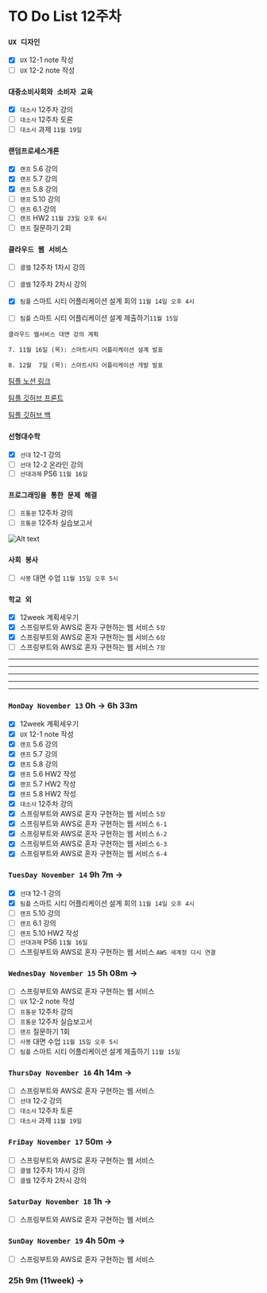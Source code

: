 # TO Do List 12주차

### `UX 디자인` 
- [x] `UX` 12-1 note 작성
- [ ] `UX` 12-2 note 작성

### `대중소비사회와 소비자 교육`
- [x] `대소사` 12주차 강의
- [ ] `대소사` 12주차 토론
- [ ] `대소사` 과제 `11월 19일`

### `랜덤프로세스개론`
- [x] `랜프` 5.6 강의
- [x] `랜프` 5.7 강의
- [x] `랜프` 5.8 강의
- [ ] `랜프` 5.10 강의
- [ ] `랜프` 6.1 강의
- [ ] `랜프` HW2 `11월 23일 오후 6시`
- [ ] `랜프` 질문하기 2회

### `클라우드 웹 서비스`
- [ ] `클웹` 12주차 1차시 강의
- [ ] `클웹` 12주차 2차시 강의
- [x] `팀플` 스마트 시티 어플리케이션 설계 회의 `11월 14일 오후 4시`
- [ ] `팀플` 스마트 시티 어플리케이션 설계 제출하기`11월 15일`


```
클라우드 웹서비스 대면 강의 계획

7. 11월 16일 (목): 스마트시티 어플리케이션 설계 발표

8. 12월  7일 (목): 스마트시티 어플리케이션 개발 발표
```

[팀플 노션 링크](https://www.notion.so/Cloud-Web-Service-Team-Project-cb7f98e2e37c43fd98b7937e0d5018c5)

[팀플 깃허브 프론트](https://github.com/woo4826/Cloud-Web-Service-SNS-web)

[팀플 깃허브 백](https://github.com/woo4826/Cloud-Web-Service-SNS-server)

### `선형대수학`
- [x] `선대` 12-1 강의
- [ ] `선대` 12-2 온라인 강의
- [ ] `선대과제` PS6 `11월 16일`

### `프로그래밍을 통한 문제 해결`
- [ ] `프통문` 12주차 강의
- [ ] `프통문` 12주차 실습보고서

![Alt text](%E1%84%91%E1%85%B3%E1%84%90%E1%85%A9%E1%86%BC%E1%84%86%E1%85%AE%E1%86%AB%E1%84%80%E1%85%A1%E1%86%BC%E1%84%8B%E1%85%B4%E1%84%80%E1%85%A8%E1%84%92%E1%85%AC%E1%86%A8%E1%84%89%E1%85%A5.png)

### `사회 봉사`
- [ ] `사봉` 대면 수업 `11월 15일 오후 5시`

### `학교 외`
- [x] 12week 계획세우기
- [x] 스프링부트와 AWS로 혼자 구현하는 웹 서비스 `5장`
- [x] 스프링부트와 AWS로 혼자 구현하는 웹 서비스 `6장`
- [ ] 스프링부트와 AWS로 혼자 구현하는 웹 서비스 `7장`

---
---
---
---
---

### `MonDay November 13` 0h -> 6h 33m
- [x] 12week 계획세우기
- [x] `UX` 12-1 note 작성
- [x] `랜프` 5.6 강의
- [x] `랜프` 5.7 강의
- [x] `랜프` 5.8 강의
- [x] `랜프` 5.6 HW2 작성
- [x] `랜프` 5.7 HW2 작성
- [x] `랜프` 5.8 HW2 작성
- [x] `대소사` 12주차 강의
- [x] 스프링부트와 AWS로 혼자 구현하는 웹 서비스 `5장`
- [x] 스프링부트와 AWS로 혼자 구현하는 웹 서비스 `6-1`
- [x] 스프링부트와 AWS로 혼자 구현하는 웹 서비스 `6-2`
- [x] 스프링부트와 AWS로 혼자 구현하는 웹 서비스 `6-3`
- [x] 스프링부트와 AWS로 혼자 구현하는 웹 서비스 `6-4`

### `TuesDay November 14` 9h 7m ->
- [x] `선대` 12-1 강의
- [x] `팀플` 스마트 시티 어플리케이션 설계 회의 `11월 14일 오후 4시`
- [ ] `랜프` 5.10 강의
- [ ] `랜프` 6.1 강의
- [ ] `랜프` 5.10 HW2 작성
- [ ] `선대과제` PS6 `11월 16일`
- [ ] 스프링부트와 AWS로 혼자 구현하는 웹 서비스 `AWS 새계정 다시 연결`

### `WednesDay November 15` 5h 08m ->
- [ ] 스프링부트와 AWS로 혼자 구현하는 웹 서비스
- [ ] `UX` 12-2 note 작성
- [ ] `프통문` 12주차 강의
- [ ] `프통문` 12주차 실습보고서
- [ ] `랜프` 질문하기 1회
- [ ] `사봉` 대면 수업 `11월 15일 오후 5시`
- [ ] `팀플` 스마트 시티 어플리케이션 설계 제출하기 `11월 15일`

### `ThursDay November 16` 4h 14m ->
- [ ] 스프링부트와 AWS로 혼자 구현하는 웹 서비스
- [ ] `선대` 12-2 강의
- [ ] `대소사` 12주차 토론
- [ ] `대소사` 과제 `11월 19일`

### `FriDay November 17` 50m ->
- [ ] 스프링부트와 AWS로 혼자 구현하는 웹 서비스
- [ ] `클웹` 12주차 1차시 강의
- [ ] `클웹` 12주차 2차시 강의

### `SaturDay November 18` 1h ->
- [ ] 스프링부트와 AWS로 혼자 구현하는 웹 서비스

### `SunDay November 19` 4h 50m ->
- [ ] 스프링부트와 AWS로 혼자 구현하는 웹 서비스

### 25h 9m (11week) ->  
